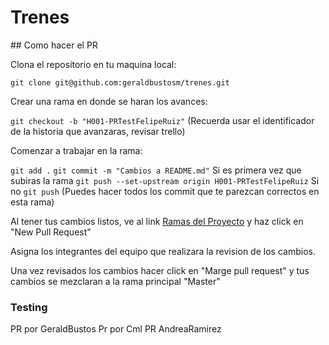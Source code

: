 # Trenes

## Como hacer el PR

Clona el repositorio en tu maquina local:

`git clone git@github.com:geraldbustosm/trenes.git`

Crear una rama en donde se haran los avances:

`git checkout -b "H001-PRTestFelipeRuiz"`
(Recuerda usar el identificador de la historia que avanzaras, revisar trello)

Comenzar a trabajar en la rama:

`git add .`
`git commit -m "Cambios a README.md"`
Si es primera vez que subiras la rama `git push --set-upstream origin H001-PRTestFelipeRuiz` 
Si no `git push`
(Puedes hacer todos los commit que te parezcan correctos en esta rama)

Al tener tus cambios listos, ve al link [Ramas del Proyecto](https://github.com/geraldbustosm/trenes/branches) y haz click en "New Pull Request"

Asigna los integrantes del equipo que realizara la revision de los cambios.

Una vez revisados los cambios hacer click en "Marge pull request" y tus cambios se mezclaran a la rama principal "Master"

### Testing
PR por GeraldBustos
Pr por Cml
PR AndreaRamirez
